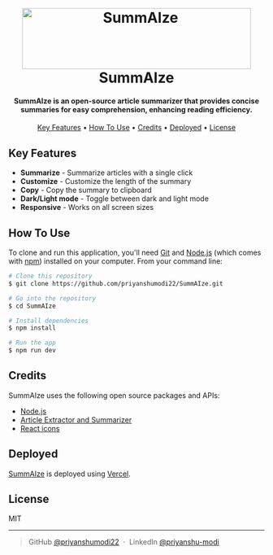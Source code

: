 <h1 align="center">
  <br>
  <a href="https://github.com/priyanshumodi22/SummAIze"><img src="https://media.discordapp.net/attachments/950052287097749537/1113769920178700298/logo.png" alt="SummAIze" height="120" width="450"></a>
  <br>
  SummAIze
  <br>
</h1>

<h4 align="center">SummAIze is an open-source article summarizer that provides concise summaries for easy comprehension, enhancing reading efficiency.</h4>

<p align="center">
  <a href="#key-features">Key Features</a> •
  <a href="#how-to-use">How To Use</a> •
  <a href="#credits">Credits</a> •
  <a href="#deployed">Deployed</a> •
  <a href="#license">License</a>
</p>

<!-- ![screenshot](https://raw.githubusercontent.com/amitmerchant1990/electron-markdownify/master/app/img/markdownify.gif) -->

## Key Features

- **Summarize** - Summarize articles with a single click
- **Customize** - Customize the length of the summary
- **Copy** - Copy the summary to clipboard
- **Dark/Light mode** - Toggle between dark and light mode
- **Responsive** - Works on all screen sizes

## How To Use

To clone and run this application, you'll need [Git](https://git-scm.com) and [Node.js](https://nodejs.org/en/download/) (which comes with [npm](http://npmjs.com)) installed on your computer. From your command line:

```bash
# Clone this repository
$ git clone https://github.com/priyanshumodi22/SummAIze.git

# Go into the repository
$ cd SummAIze

# Install dependencies
$ npm install

# Run the app
$ npm run dev
```

## Credits

SummAIze uses the following open source packages and APIs:

- [Node.js](https://nodejs.org/)
- [Article Extractor and Summarizer](https://rapidapi.com/restyler/api/article-extractor-and-summarizer)
- [React icons](https://react-icons.github.io/react-icons)

## Deployed

[SummAIze](https://summaize.me/) is deployed using [Vercel](https://vercel.com/).

## License

MIT

---

> GitHub [@priyanshumodi22](https://github.com/priyanshumodi22) &nbsp;&middot;&nbsp;
> LinkedIn [@priyanshu-modi](https://www.linkedin.com/in/priyanshu-modi/)


